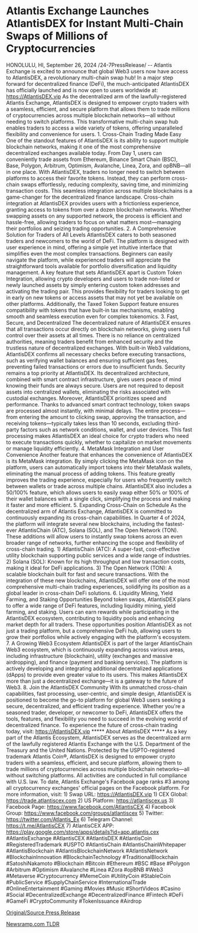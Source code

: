 # Atlantis Exchange Launches AtlantisDEX for Instant Multi-Chain Swaps of Millions of Cryptocurrencies

HONOLULU, HI, September 26, 2024 /24-7PressRelease/ -- Atlantis Exchange is excited to announce that global Web3 users now have access to AtlantisDEX, a revolutionary multi-chain swap hub! In a major step forward for decentralized finance (DeFi), the much-anticipated AtlantisDEX has officially launched and is now open to users worldwide at: https://AtlantisDEX.vip  As the decentralized arm of the lawfully-registered Atlantis Exchange, AtlantisDEX is designed to empower crypto traders with a seamless, efficient, and secure platform that allows them to trade millions of cryptocurrencies across multiple blockchain networks—all without needing to switch platforms.   This transformative multi-chain swap hub enables traders to access a wide variety of tokens, offering unparalleled flexibility and convenience for users.  1. Cross-Chain Trading Made Easy  One of the standout features of AtlantisDEX is its ability to support multiple blockchain networks, making it one of the most comprehensive decentralized exchanges available today. From Day 1, users can conveniently trade assets from Ethereum, Binance Smart Chain (BSC), Base, Polygon, Arbitrum, Optimism, Avalanche, Linea, Zora, and opBNB—all in one place. With AtlantisDEX, traders no longer need to switch between platforms to access their favorite tokens. Instead, they can perform cross-chain swaps effortlessly, reducing complexity, saving time, and minimizing transaction costs.  This seamless integration across multiple blockchains is a game-changer for the decentralized finance landscape. Cross-chain integration at AtlantisDEX provides users with a frictionless experience, granting access to tokens from over a dozen blockchain networks. Whether swapping assets on any supported network, the process is efficient and hassle-free, allowing traders to focus on what matters most—managing their portfolios and seizing trading opportunities.  2. A Comprehensive Solution for Traders of All Levels  AtlantisDEX caters to both seasoned traders and newcomers to the world of DeFi. The platform is designed with user experience in mind, offering a simple yet intuitive interface that simplifies even the most complex transactions. Beginners can easily navigate the platform, while experienced traders will appreciate the straightforward tools available for portfolio diversification and liquidity management.  A key feature that sets AtlantisDEX apart is Custom Token Integration, allowing crypto developers and users to trade non-listed or newly launched assets by simply entering custom token addresses and activating the trading pair. This provides flexibility for traders looking to get in early on new tokens or access assets that may not yet be available on other platforms.   Additionally, the Taxed Token Support feature ensures compatibility with tokens that have built-in tax mechanisms, enabling smooth and seamless execution even for complex tokenomics.  3. Fast, Secure, and Decentralized  The decentralized nature of AtlantisDEX ensures that all transactions occur directly on blockchain networks, giving users full control over their assets at all times. There is no reliance on centralized authorities, meaning traders benefit from enhanced security and the trustless nature of decentralized exchanges.   With built-in Web3 validations, AtlantisDEX confirms all necessary checks before executing transactions, such as verifying wallet balances and ensuring sufficient gas fees, preventing failed transactions or errors due to insufficient funds.  Security remains a top priority at AtlantisDEX. Its decentralized architecture, combined with smart contract infrastructure, gives users peace of mind knowing their funds are always secure. Users are not required to deposit assets into centralized wallets, eliminating the risks associated with custodial exchanges.  Moreover, AtlantisDEX prioritizes speed and performance. Thanks to advanced smart contract technology, token swaps are processed almost instantly, with minimal delays. The entire process—from entering the amount to clicking swap, approving the transaction, and receiving tokens—typically takes less than 10 seconds, excluding third-party factors such as network conditions, wallet, and user devices. This fast processing makes AtlantisDEX an ideal choice for crypto traders who need to execute transactions quickly, whether to capitalize on market movements or manage liquidity efficiently.  4. MetaMask Integration and User Convenience  Another feature that enhances the convenience of AtlantisDEX is its MetaMask integration. By simply clicking the MetaMask icon on the platform, users can automatically import tokens into their MetaMask wallets, eliminating the manual process of adding tokens.   This feature greatly improves the trading experience, especially for users who frequently switch between wallets or trade across multiple chains.  AtlantisDEX also includes a 50/100% feature, which allows users to easily swap either 50% or 100% of their wallet balances with a single click, simplifying the process and making it faster and more efficient.  5. Expanding Cross-Chain on Schedule  As the decentralized arm of Atlantis Exchange, AtlantisDEX is committed to continuously expanding its cross-chain capabilities.  In Quarter 4 of 2024, the platform will integrate several new blockchains, including the fastest-ever AtlantisChain (ATC), Solana (SOL), and The Open Network (TON). These additions will allow users to instantly swap tokens across an even broader range of networks, further enhancing the scope and flexibility of cross-chain trading.  1) AtlantisChain (ATC): A super-fast, cost-effective utility blockchain supporting public services and a wide range of industries.  2) Solana (SOL): Known for its high throughput and low transaction costs, making it ideal for DeFi applications.  3) The Open Network (TON): A scalable blockchain built for fast and secure transactions.  With the integration of these new blockchains, AtlantisDEX will offer one of the most comprehensive multi-chain trading experiences, solidifying its position as a global leader in cross-chain DeFi solutions.  6. Liquidity Mining, Yield Farming, and Staking Opportunities  Beyond token swaps, AtlantisDEX plans to offer a wide range of DeFi features, including liquidity mining, yield farming, and staking. Users can earn rewards while participating in the AtlantisDEX ecosystem, contributing to liquidity pools and enhancing market depth for all traders.  These opportunities position AtlantisDEX as not just a trading platform, but a comprehensive DeFi hub, allowing users to grow their portfolios while actively engaging with the platform's ecosystem.  7. A Growing Web3 Ecosystem  AtlantisDEX is part of the larger AtlantisChain Web3 ecosystem, which is continuously expanding across various areas, including infrastructure (blockchain), utility (exchanges and massive airdropping), and finance (payment and banking services).  The platform is actively developing and integrating additional decentralized applications (dApps) to provide even greater value to its users.  This makes AtlantisDEX more than just a decentralized exchange—it is a gateway to the future of Web3.  8. Join the AtlantisDEX Community  With its unmatched cross-chain capabilities, fast processing, user-centric, and simple design, AtlantisDEX is positioned to become the go-to platform for global Web3 users seeking a secure, decentralized, and efficient trading experience.  Whether you're a seasoned trader, developer, or newcomer to DeFi, AtlantisDEX offers the tools, features, and flexibility you need to succeed in the evolving world of decentralized finance.  To experience the future of cross-chain trading today, visit: https://AtlantisDEX.vip  ***** About AtlantisDEX *****  As a key part of the Atlantis Ecosystem, AtlantisDEX serves as the decentralized arm of the lawfully registered Atlantis Exchange with the U.S. Department of the Treasury and the United Nations.  Protected by the USPTO-registered trademark Atlantis Coin®, AtlantisDEX is designed to empower crypto traders with a seamless, efficient, and secure platform, allowing them to trade millions of cryptocurrencies across multiple blockchain networks—all without switching platforms. All activities are conducted in full compliance with U.S. law.  To date, Atlantis Exchange's Facebook page ranks #3 among all cryptocurrency exchanges' official pages on the Facebook platform.  For more information, visit:  1) Swap URL:			https://AtlantisDEX.vip 1) CEX Global:			https://trade.atlantiscex.com 2) US Platform:			https://atlantiscex.us 3) Facebook Page:		https://www.facebook.com/AtlantisCEX 4) Facebook Group:		https://www.facebook.com/groups/atlantiscex 5) Twitter: 				https://twitter.com/Atlantis_Ex 6) Telegram Channel:		https://t.me/AtlantisCEX 7) AtlantisCEX APP: 	https://play.google.com/store/apps/details?id=app.atlantis.cex   #AtlantisExchange #AtlantisCEX #AtlantisDEX #AtlantisCoin #RegisteredTrademark #USPTO #AtlantisChain #AtlantisChainWhitepaper #AtlantisBlockchain #AtlantisBlockchainNetwork #AtlantisNetwork #BlockchainInnovation #BlockchainTechnology #TraditionalBlockchain #SatoshiNakamoto #Blockchain #Bitcoin #Ethereum #BSC #Base #Polygon #Arbitrum #Optimism #Avalanche #Linea #Zora #opBNB  #Web3 #Metaverse #Cryptocurrency #MemeCoin #UtilityCoin #StableCoin #PublicService #SupplyChainService #InternationalTrade #OnlineEntertainment #Gaming #Movies #Music #ShortVideos #Casino #Social #DecentralizedExchange #DecentralizedFinance #Fintech #DeFi #GameFi #CryptoCommunity #TokenIssuance #Airdrop 

[Original/Source Press Release](https://www.24-7pressrelease.com/press-release/514711/atlantis-exchange-launches-atlantisdex-for-instant-multi-chain-swaps-of-millions-of-cryptocurrencies) 

[Newsramp.com TLDR](https://newsramp.com/None) 